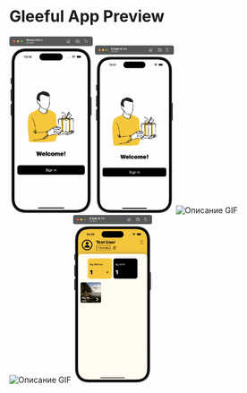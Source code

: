 # Gleeful App Preview

<img src="https://github.com/dartchuwak/GleefulPreview/blob/main/media/1.gif" height="316" width= "149" alt="Описание GIF">
<img src="https://github.com/dartchuwak/GleefulPreview/blob/main/media/2.gif" height="300" alt="Описание GIF">
<img src="https://github.com/dartchuwak/GleefulPreview/blob/main/media/3.gif" height="300" alt="Описание GIF">
<img src="https://github.com/dartchuwak/GleefulPreview/blob/main/media/4.gif" height="300" alt="Описание GIF">
<img src="https://github.com/dartchuwak/GleefulPreview/blob/main/media/5.gif" height="300" alt="Описание GIF">
